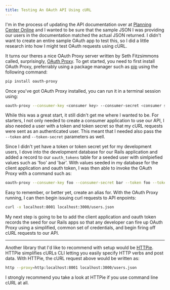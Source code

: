 ```yaml
---
title: Testing An OAuth API Using cURL
---
```


I'm in the process of updating the API documentation over at [Planning Center Online](http://get.planningcenteronline.com) and I wanted to be sure that the sample JSON I was providing our users in the documentation matched the actual JSON returned. I didn't want to create an entire sample OAuth app to test this, so I did a little research into how I might test OAuth requests using cURL.

It turns our theres a nice OAuth Proxy server written by Seth Fitzsimmons called, surprisingly, [OAuth Proxy](https://github.com/mojodna/oauth-proxy). To get started, you need to first install OAuth Proxy, preferrably using a package manager such as [pip](http://pypi.python.org/pypi/pip) using the following command:

``` bash
pip install oauth-proxy
```

Once you've got OAuth Proxy installed, you can run it in a terminal session using:

``` bash
oauth-proxy --consumer-key <consumer key> --consumer-secret <consumer secret>
```

While this was a great start, it still didn't get me where I wanted to be. For starters, I not only needed to create a consumer application to use our API, I also needed a user with a token and token secret so that my cURL requests were sent as an authenticated user. This meant that I needed also pass the `--token` and `--token-secret` parameters as well. 

Since I didn't yet have a token or token secret yet for my development users, I dove into the development database for our Rails application and added a record to our `oauth_tokens` table for a seeded user with simlpiefied values such as 'foo' and 'bar'. With values seeded in my database for the client application and oauth token, I was then able to invoke the OAuth Proxy with a command such as:

``` bash
oauth-proxy --consumer-key foo --consumer-secret bar --token foo --token-secret bar
```

Easy to remember, or better yet, create an alias for. With the OAuth Proxy running, I can then begin issuing curl requests to API enpoints:

``` bash
curl -x localhost:8001 localhost:3000/users.json
```

My next step is going to be to add the client application and oauth token records the seed for our Rails apps so that any developer can fire up OAuth Proxy using a simplified, common set of credentials, and begin firing off cURL requests to our API.

----------

Another library that I'd like to recommend with setup would be [HTTPie](https://github.com/jkbr/httpie). HTTPie simplifies cURLs CLI letting you easily specify HTTP verbs and post data. With HTTPie, the cURL request above would be written as:

``` bash
http --proxy=http:localhost:8001 localhost:3000/users.json
```

I strongly recommend you take a look at HTTPie if you use command line cURL at all.